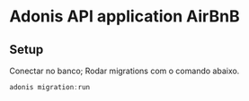 # Adonis API application AirBnB

## Setup

Conectar no banco;
Rodar migrations com o comando abaixo.
```js
adonis migration:run
```
